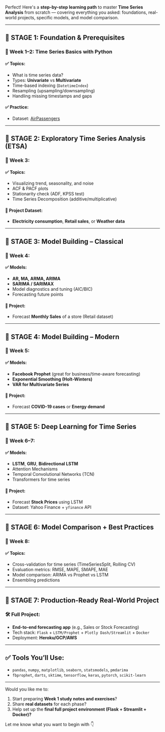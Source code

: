Perfect! Here's a **step-by-step learning path** to master **Time Series Analysis** from scratch — covering everything you asked: foundations, real-world projects, specific models, and model comparison.

---

## 🎯 STAGE 1: **Foundation & Prerequisites**

### 📘 Week 1–2: Time Series Basics with Python

#### ✅ Topics:

* What is time series data?
* Types: **Univariate** vs **Multivariate**
* Time-based indexing (`DatetimeIndex`)
* Resampling (upsampling/downsampling)
* Handling missing timestamps and gaps

#### ✅ Practice:

* Dataset: [AirPassengers](https://datamarket.com/data/set/22u3/)

---

## 🎯 STAGE 2: **Exploratory Time Series Analysis (ETSA)**

### 📘 Week 3:

#### ✅ Topics:

* Visualizing trend, seasonality, and noise
* ACF & PACF plots
* Stationarity check (ADF, KPSS test)
* Time Series Decomposition (additive/multiplicative)

#### 🧪 Project Dataset:

* **Electricity consumption**, **Retail sales**, or **Weather data**

---

## 🎯 STAGE 3: **Model Building – Classical**

### 📘 Week 4:

#### ✅ Models:

* **AR, MA, ARMA, ARIMA**
* **SARIMA / SARIMAX**
* Model diagnostics and tuning (AIC/BIC)
* Forecasting future points

#### 🧪 Project:

* Forecast **Monthly Sales** of a store (Retail dataset)

---

## 🎯 STAGE 4: **Model Building – Modern**

### 📘 Week 5:

#### ✅ Models:

* **Facebook Prophet** (great for business/time-aware forecasting)
* **Exponential Smoothing (Holt-Winters)**
* **VAR for Multivariate Series**

#### 🧪 Project:

* Forecast **COVID-19 cases** or **Energy demand**

---

## 🎯 STAGE 5: **Deep Learning for Time Series**

### 📘 Week 6–7:

#### ✅ Models:

* **LSTM**, **GRU**, **Bidirectional LSTM**
* Attention Mechanisms
* Temporal Convolutional Networks (TCN)
* Transformers for time series

#### 🧪 Project:

* Forecast **Stock Prices** using LSTM
* Dataset: Yahoo Finance + `yfinance` API

---

## 🎯 STAGE 6: **Model Comparison + Best Practices**

### 📘 Week 8:

#### ✅ Topics:

* Cross-validation for time series (TimeSeriesSplit, Rolling CV)
* Evaluation metrics: RMSE, MAPE, SMAPE, MAE
* Model comparison: ARIMA vs Prophet vs LSTM
* Ensembling predictions

---

## 🎯 STAGE 7: **Production-Ready Real-World Project**

### 🛠️ Full Project:

* **End-to-end forecasting app** (e.g., Sales or Stock Forecasting)
* Tech stack: `Flask` + `LSTM/Prophet` + `Plotly Dash/Streamlit` + `Docker`
* Deployment: **Heroku/GCP/AWS**

---

## ✅ Tools You’ll Use:

* `pandas`, `numpy`, `matplotlib`, `seaborn`, `statsmodels`, `pmdarima`
* `fbprophet`, `darts`, `sktime`, `tensorflow`, `keras`, `pytorch`, `scikit-learn`

---

Would you like me to:

1. Start preparing **Week 1 study notes and exercises**?
2. Share **real datasets** for each phase?
3. Help set up the **final full project environment (Flask + Streamlit + Docker)?**

Let me know what you want to begin with 👇
